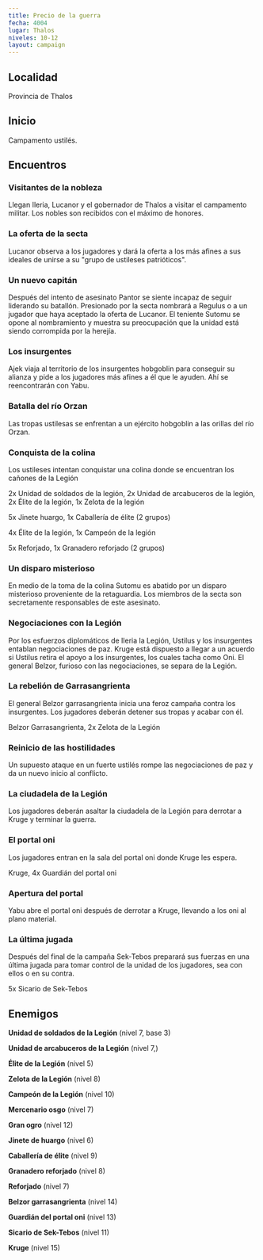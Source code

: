```yaml
---
title: Precio de la guerra
fecha: 4004
lugar: Thalos
niveles: 10-12
layout: campaign
---
```


## Localidad

Provincia de Thalos

## Inicio

Campamento ustilés.

## Encuentros

### Visitantes de la nobleza

Llegan Ileria, Lucanor y el gobernador de Thalos a visitar el campamento militar. Los nobles son recibidos con el máximo de honores.

### La oferta de la secta

Lucanor observa a los jugadores y dará la oferta a los más afines a sus ideales de unirse a su "grupo de ustileses patrióticos".

### Un nuevo capitán

Después del intento de asesinato Pantor se siente incapaz de seguir liderando su batallón. Presionado por la secta nombrará a Regulus o a un jugador que haya aceptado la oferta de Lucanor. El teniente Sutomu se opone al nombramiento y muestra su preocupación que la unidad está siendo corrompida por la herejía.

### Los insurgentes

Ajek viaja al territorio de los insurgentes hobgoblin para conseguir su alianza y pide a los jugadores más afines a él que le ayuden. Ahí se reencontrarán con Yabu.

### Batalla del río Orzan

Las tropas ustilesas se enfrentan a un ejército hobgoblin a las orillas del río Orzan.

### Conquista de la colina

Los ustileses intentan conquistar una colina donde se encuentran los cañones de la Legión

2x Unidad de soldados de la legión, 2x Unidad de arcabuceros de la legión, 2x Élite de la legión, 1x Zelota de la legión

5x Jinete huargo, 1x Caballería de élite (2 grupos)

4x Élite de la legión, 1x Campeón de la legión

5x Reforjado, 1x Granadero reforjado (2 grupos)

### Un disparo misterioso

En medio de la toma de la colina Sutomu es abatido por un disparo misterioso proveniente de la retaguardia. Los miembros de la secta son secretamente responsables de este asesinato.

### Negociaciones con la Legión

Por los esfuerzos diplomáticos de Ileria la Legión, Ustilus y los insurgentes entablan negociaciones de paz. Kruge está dispuesto a llegar a un acuerdo si Ustilus retira el apoyo a los insurgentes, los cuales tacha como Oni. El general Belzor, furioso con las negociaciones, se separa de la Legión. 

### La rebelión de Garrasangrienta

El general Belzor garrasangrienta inicia una feroz campaña contra los insurgentes. Los jugadores deberán detener sus tropas y acabar con él.

Belzor Garrasangrienta, 2x Zelota de la Legión

### Reinicio de las hostilidades

Un supuesto ataque en un fuerte ustilés rompe las negociaciones de paz y da un nuevo inicio al conflicto. 

### La ciudadela de la Legión

Los jugadores deberán asaltar la ciudadela de la Legión para derrotar a Kruge y terminar la guerra.

### El portal oni

Los jugadores entran en la sala del portal oni donde Kruge les espera.

Kruge, 4x Guardián del portal oni

### Apertura del portal

Yabu abre el portal oni después de derrotar a Kruge, llevando a los oni al plano material.

### La última jugada

Después del final de la campaña Sek-Tebos preparará sus fuerzas en una última jugada para tomar control de la unidad de los jugadores, sea con ellos o en su contra.

5x Sicario de Sek-Tebos

## Enemigos

**Unidad de soldados de la Legión** (nivel 7, base 3)

**Unidad de arcabuceros de la Legión** (nivel 7,)

**Élite de la Legión** (nivel 5)

**Zelota de la Legión** (nivel 8)

**Campeón de la Legión** (nivel 10)

**Mercenario osgo** (nivel 7)

**Gran ogro** (nivel 12)

**Jinete de huargo** (nivel 6)

**Caballería de élite** (nivel 9)

**Granadero reforjado** (nivel 8)

**Reforjado** (nivel 7)

**Belzor garrasangrienta** (nivel 14)

**Guardián del portal oni** (nivel 13)

**Sicario de Sek-Tebos** (nivel 11)

**Kruge** (nivel 15)

